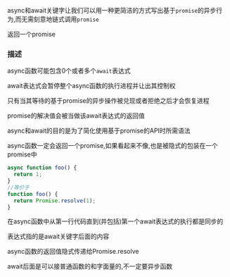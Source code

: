 async和await关键字让我们可以用一种更简洁的方式写出基于`promise`的异步行为,而无需刻意地链式调用`promise`

返回一个promise

### 描述

async函数可能包含0个或者多个`await`表达式

await表达式会暂停整个async函数的执行进程并让出其控制权

只有当其等待的基于promise的异步操作被兑现或者拒绝之后才会恢复进程

promise的解决值会被当做该await表达式的返回值

async和await的目的是为了简化使用基于promise的API时所需语法

async函数一定会返回一个promise,如果看起来不像,也是被隐式的包装在一个promise中

```js
async function foo() {
  return 1;
}
//等价于
function foo() {
  return Promise.resolve(1);
}
```

在async函数中从第一行代码直到(并包括)第一个await表达式的执行都是同步的

表达式指的是await关键字后面的内容

async函数的返回值隐式传递给Promise.resolve

await后面是可以接普通函数的和字面量的,不一定要异步函数














